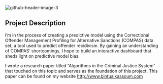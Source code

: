 ![github-header-image-3](https://user-images.githubusercontent.com/96799559/169617485-5c10b5bc-e4c4-4a2b-a72b-ee1d88b62312.png)


## Project Description
I’m in the process of creating a predictive model using the Correctional Offender Management Profiling for Alternative Sanctions (COMPAS) data set, a tool used to predict offender recidivism. By gaining an understanding of COMPAS’ shortcomings, I hope to build an interactive dashboard that sheds light on predictive model bias.

I wrote a research paper titled “Algorithms in the Criminal Justice System” that touched on this topic and serves as the foundation of this project. This paper can be found on my website http://www.bintualkassoum.com
